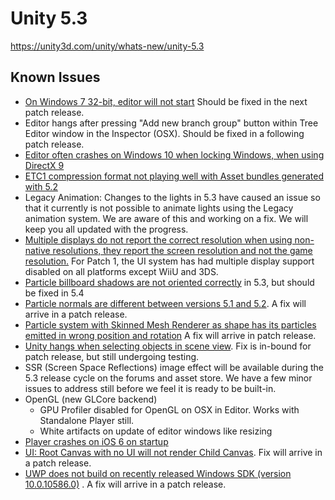 # Unity 5.3

https://unity3d.com/unity/whats-new/unity-5.3

## Known Issues



*   [On Windows 7 32-bit, editor will not start](http://issuetracker.unity3d.com/issues/editor-doesnt-start-up-on-windows-xp-32bit) Should be fixed in the next patch release.
*   Editor hangs after pressing "Add new branch group" button within Tree Editor window in the Inspector (OSX). Should be fixed in a following patch release.
*   [Editor often crashes on Windows 10 when locking Windows, when using DirectX 9](http://issuetracker.unity3d.com/issues/dx9-unity-crashed-in-gfxdeviced3d9-drawbuffers-due-to-handled3ddevicelost-when-locking-windows)
*   [ETC1 compression format not playing well with Asset bundles generated with 5.2](http://issuetracker.unity3d.com/issues/sprites-when-loading-asset-bundles-that-were-built-with-5-dot-2-and-uses-etc1-plus-alpha-format-it-shows-up-wrong-on-5-dot-3)
*   Legacy Animation: Changes to the lights in 5.3 have caused an issue so that it currently is not possible to animate lights using the Legacy animation system. We are aware of this and working on a fix. We will keep you all updated with the progress.
*   [Multiple displays do not report the correct resolution when using non-native resolutions, they report the screen resolution and not the game resolution.](http://issuetracker.unity3d.com/issues/build-canvas-elements-are-placed-incorrectly-when-setting-non-native-resolution-in-standalone-build) For Patch 1, the UI system has had multiple display support disabled on all platforms except WiiU and 3DS.
*   [Particle billboard shadows are not oriented correctly](http://issuetracker.unity3d.com/issues/shadows-shape-of-shadows-cast-by-particles-changes-depending-on-an-angle-they-are-viewed-at) in 5.3, but should be fixed in 5.4
*   [Particle normals are different between versions 5.1 and 5.2](http://issuetracker.unity3d.com/issues/renderer-particle-normals-direction-is-incorrect). A fix will arrive in a patch release.
*   [Particle system with Skinned Mesh Renderer as shape has its particles emitted in wrong position and rotation](http://issuetracker.unity3d.com/issues/shapemodule-particle-system-with-skinned-mesh-renderer-as-shape-has-its-particles-emitted-in-wrong-position-and-rotation) A fix will arrive in patch release.
*   [Unity hangs when selecting objects in scene view](http://issuetracker.unity3d.com/issues/unity-hangs-when-selecting-objects-in-the-scene-view). Fix is in-bound for patch release, but still undergoing testing.
*   SSR (Screen Space Reflections) image effect will be available during the 5.3 release cycle on the forums and asset store. We have a few minor issues to address still before we feel it is ready to be built-in.
*   OpenGL (new GLCore backend)
    *   GPU Profiler disabled for OpenGL on OSX in Editor. Works with Standalone Player still.
    *   White artifacts on update of editor windows like resizing
*   [Player crashes on iOS 6 on startup](http://issuetracker.unity3d.com/issues/ios-crash-when-deploying-to-ios6)
*   [UI: Root Canvas with no UI will not render Child Canvas](http://issuetracker.unity3d.com/issues/ui-ui-objects-are-not-displayed-in-unity-samples-ui-project). Fix will arrive in a patch release.
*   [UWP does not build on recently released Windows SDK (version 10.0.10586.0)](http://forum.unity3d.com/threads/warning-do-not-update-to-windows-sdk-10-0-10586-0-just-yet.371074/) . A fix will arrive in a patch release.
